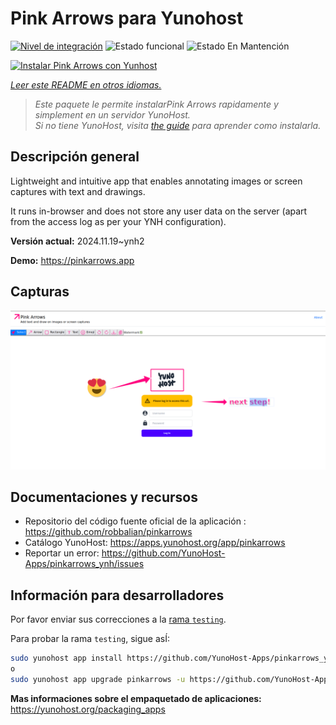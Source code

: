<!--
Este archivo README esta generado automaticamente<https://github.com/YunoHost/apps/tree/master/tools/readme_generator>
No se debe editar a mano.
-->

# Pink Arrows para Yunohost

[![Nivel de integración](https://apps.yunohost.org/badge/integration/pinkarrows)](https://ci-apps.yunohost.org/ci/apps/pinkarrows/)
![Estado funcional](https://apps.yunohost.org/badge/state/pinkarrows)
![Estado En Mantención](https://apps.yunohost.org/badge/maintained/pinkarrows)

[![Instalar Pink Arrows con Yunhost](https://install-app.yunohost.org/install-with-yunohost.svg)](https://install-app.yunohost.org/?app=pinkarrows)

*[Leer este README en otros idiomas.](./ALL_README.md)*

> *Este paquete le permite instalarPink Arrows rapidamente y simplement en un servidor YunoHost.*  
> *Si no tiene YunoHost, visita [the guide](https://yunohost.org/install) para aprender como instalarla.*

## Descripción general

Lightweight and intuitive app that enables annotating images or screen captures with text and drawings.

It runs in-browser and does not store any user data on the server (apart from the access log as per your YNH configuration).


**Versión actual:** 2024.11.19~ynh2

**Demo:** <https://pinkarrows.app>

## Capturas

![Captura de Pink Arrows](./doc/screenshots/pinkarrows_ynh.png)

## Documentaciones y recursos

- Repositorio del código fuente oficial de la aplicación : <https://github.com/robbalian/pinkarrows>
- Catálogo YunoHost: <https://apps.yunohost.org/app/pinkarrows>
- Reportar un error: <https://github.com/YunoHost-Apps/pinkarrows_ynh/issues>

## Información para desarrolladores

Por favor enviar sus correcciones a la [rama `testing`](https://github.com/YunoHost-Apps/pinkarrows_ynh/tree/testing).

Para probar la rama `testing`, sigue asÍ:

```bash
sudo yunohost app install https://github.com/YunoHost-Apps/pinkarrows_ynh/tree/testing --debug
o
sudo yunohost app upgrade pinkarrows -u https://github.com/YunoHost-Apps/pinkarrows_ynh/tree/testing --debug
```

**Mas informaciones sobre el empaquetado de aplicaciones:** <https://yunohost.org/packaging_apps>
